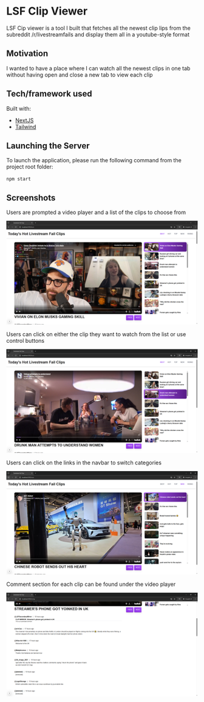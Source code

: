 # LSF Clip Viewer

LSF Cip viewer is a tool I built that fetches all the newest clip lips from the subreddit /r/livestreamfails and display them all in a youtube-style format

## Motivation

I wanted to have a place where I can watch all the newest clips in one tab without having open and close a new tab to view each clip

## Tech/framework used

Built with:

- [NextJS](https://github.com/vercel/next.js/)
- [Tailwind](https://github.com/tailwindlabs/tailwindcss)

## Launching the Server

To launch the application, please run the following command from the project root folder:

`npm start`

## Screenshots

Users are prompted a video player and a list of the clips to choose from

![](/public/img/LSF1.PNG)

Users can click on either the clip they want to watch from the list or use control buttons

![](/public/img/LSF2.PNG)

Users can click on the links in the navbar to switch categories

![](/public/img/LSF3.PNG)

Comment section for each clip can be found under the video player

![](/public/img/LSF4.PNG)
